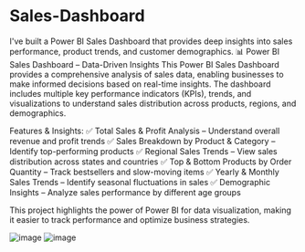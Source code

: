 # Sales-Dashboard
I've built a Power BI Sales Dashboard that provides deep insights into sales performance, product trends, and customer demographics. 📊
Power BI Sales Dashboard – Data-Driven Insights
This Power BI Sales Dashboard provides a comprehensive analysis of sales data, enabling businesses to make informed decisions based on real-time insights. The dashboard includes multiple key performance indicators (KPIs), trends, and visualizations to understand sales distribution across products, regions, and demographics.

Features & Insights:
✅ Total Sales & Profit Analysis – Understand overall revenue and profit trends
✅ Sales Breakdown by Product & Category – Identify top-performing products
✅ Regional Sales Trends – View sales distribution across states and countries
✅ Top & Bottom Products by Order Quantity – Track bestsellers and slow-moving items
✅ Yearly & Monthly Sales Trends – Identify seasonal fluctuations in sales
✅ Demographic Insights – Analyze sales performance by different age groups

This project highlights the power of Power BI for data visualization, making it easier to track performance and optimize business strategies.


![image](https://github.com/user-attachments/assets/366f4cb2-b8ae-412f-82ce-6ca42f9257ef)
![image](https://github.com/user-attachments/assets/4f62e5c6-f7ea-4cc0-8ac2-a5d9eb250032)
